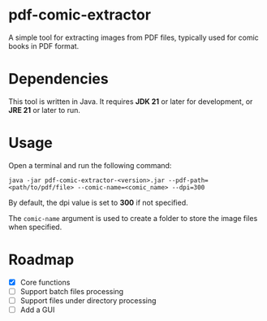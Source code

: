 # pdf-comic-extractor

A simple tool for extracting images from PDF files, typically used for comic books in PDF format.

# Dependencies

This tool is written in Java. It requires **JDK 21** or later for development, or **JRE 21** or later to run.

# Usage

Open a terminal and run the following command:

```shell
java -jar pdf-comic-extractor-<version>.jar --pdf-path=<path/to/pdf/file> --comic-name=<comic_name> --dpi=300
```

By default, the dpi value is set to **300** if not specified.

The `comic-name` argument is used to create a folder to store the image files when specified.

# Roadmap

- [x] Core functions
- [ ] Support batch files processing
- [ ] Support files under directory processing
- [ ] Add a GUI
